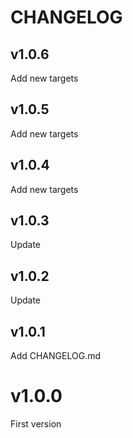 # CHANGELOG


## v1.0.6
Add new targets

## v1.0.5
Add new targets

## v1.0.4
Add new targets

## v1.0.3
Update 

## v1.0.2
Update 

## v1.0.1
Add CHANGELOG.md

# v1.0.0
First version